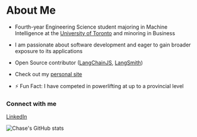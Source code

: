 <!--
**chasemcdo/chasemcdo** is a ✨ _special_ ✨ repository because its `README.md` (this file) appears on your GitHub profile.

Here are some ideas to get you started:

- 🔭 I’m currently working on ...
- 🌱 I’m currently learning ...
- 👯 I’m looking to collaborate on ...
- 🤔 I’m looking for help with ...
- 💬 Ask me about ...
- 📫 How to reach me: ...
- 😄 Pronouns: ...
- ⚡ Fun fact: ...
-->
# About Me

- Fourth-year Engineering Science student majoring in Machine Intelligence at the [University of Toronto](https://engsci.utoronto.ca/) and minoring in Business

- I am passionate about software development and eager to gain broader exposure to its applications

- Open Source contributor ([LangChainJS](https://github.com/langchain-ai/langchainjs), [LangSmith](https://github.com/langchain-ai/langsmith-sdk))
<!-- - Currently seeking a 4/12/16 month internship starting in the summer of 2022 -->

- Check out my [personal site](https://chasemcdo.github.io/)

- ⚡ Fun Fact: I have competed in powerlifting at up to a provincial level

### Connect with me
[LinkedIn](https://www.linkedin.com/in/chasem/)

![Chase's GitHub stats](https://github-readme-stats.vercel.app/api?username=chasemcdo&count_private=true&show_icons=true&theme=dark)
